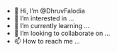 - 👋 Hi, I’m @DhruvFalodia
- 👀 I’m interested in ...
- 🌱 I’m currently learning ...
- 💞️ I’m looking to collaborate on ...
- 📫 How to reach me ...

<!---
DhruvFalodia/DhruvFalodia is a ✨ special ✨ repository because its `README.md` (this file) appears on your GitHub profile.
You can click the Preview link to take a look at your changes.
--->
